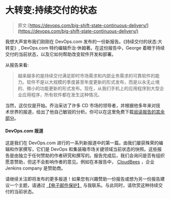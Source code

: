 # 大转变:持续交付的状态

> 原文:[https://devops.com/big-shift-state-continuous-delivery/](https://devops.com/big-shift-state-continuous-delivery/)

我想大声宣布我们刚刚在 DevOps.com 发布的一份新报告。《持续交付的状态:大转变》, DevOps.com 特约编辑乔治·休姆著。在这份报告中，George 着眼于持续交付的当前状态，以及它如何帮助改变软件开发和部署。

从报告来看:

> 越来越多的是持续交付满足即时市场需求和内部业务需求的可靠软件的能力。软件不是以大规模的季度甚至年度更新的形式发布，而是以永无止境的、微小的功能更新的形式发布。现在，从我们手机上的应用程序到大型企业应用程序，所有软件都在发生这种情况。

当然，这仅仅是开始。乔治采访了许多 CD 市场的领导者，并根据他多年来对技术世界的报道，给出了他自己敏锐的分析。你可以在这里免费下载[阅读报告的其余部分](http://webinars.devops.com/state-of-continuous-delivery)。

#### DevOps.com 报道

这是我们在 DevOps.com 进行的一系列新报道中的第一篇。由我们屡获殊荣的编辑和作家撰写，它们是 DevOps 和集装箱市场关键领域当前状态的快照。这些报告是由独立于任何赞助的作者研究和撰写的。报告完成后，我们会询问是否有组织愿意赞助，但这不会影响作者的意见。例如在本报告中， [CloudBees](https://www.cloudbees.com) ，企业 Jenkins company 是赞助商。

请继续关注即将发布的更多报道！如果您有兴趣赞助一份报告或想为另一份报告建议一个主题，请通过 [【电子邮件保护】](/cdn-cgi/l/email-protection#86e3e2eff2e9f4c6e2e3f0e9f6f5a8e5e9eb) 与我联系。与此同时，请欣赏这种持续交付的当前状态。